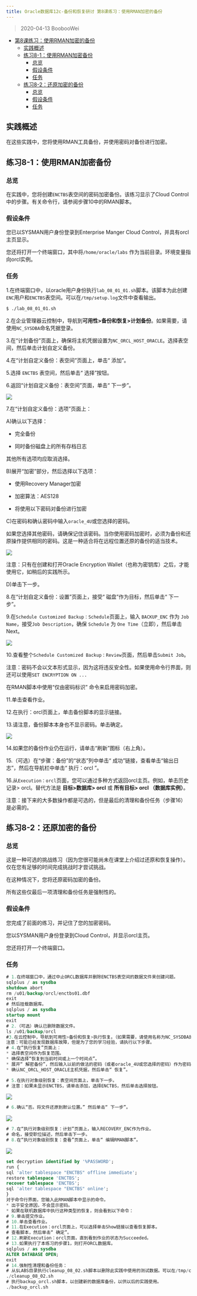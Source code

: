 ```yaml
---
title: Oracle数据库12c-备份和恢复研讨 第8课练习：使用RMAN加密的备份
---
```


> 2020-04-13 BoobooWei

<!-- MDTOC maxdepth:6 firsth1:1 numbering:0 flatten:0 bullets:1 updateOnSave:1 -->

- [第8课练习：使用RMAN加密的备份](#第8课练习：使用rman加密的备份)   
   - [实践概述](#实践概述)   
   - [练习8-1：使用RMAN加密备份](#练习8-1：使用rman加密备份)   
      - [总览](#总览)   
      - [假设条件](#假设条件)   
      - [任务](#任务)   
   - [练习8-2：还原加密的备份](#练习8-2：还原加密的备份)   
      - [总览](#总览)   
      - [假设条件](#假设条件)   
      - [任务](#任务)   

<!-- /MDTOC -->

## 实践概述

在这些实践中，您将使用RMAN工具备份，并使用密码对备份进行加密。

## 练习8-1：使用RMAN加密备份

### 总览

在实践中，您将创建`ENCTBS`表空间的密码加密备份。该练习显示了Cloud Control中的步骤。有关命令行，请参阅步骤10中的RMAN脚本。

### 假设条件

您已以SYSMAN用户身份登录到Enterprise Manger Cloud Control，并具有orcl主页显示。

您还将打开一个终端窗口，其中将`/home/oracle/labs` 作为当前目录。环境变量指向orcl实例。

### 任务

1.在终端窗口中，以oracle用户身份执行`lab_08_01_01.sh`脚本。该脚本为此创建`ENC`用户和`ENCTBS`表空间。可以在`/tmp/setup.log`文件中查看输出。

```bash
$ ./lab_08_01_01.sh
```

2.在企业管理器云控制中，导航到**可用性>备份和恢复>计划备份**。如果需要，请使用`NC_SYSDBA`命名凭据登录。

3.在“计划备份”页面上，确保将主机凭据设置为`NC_ORCL_HOST_ORACLE`。选择表空间，然后单击计划自定义备份。

4.在“计划自定义备份：表空间”页面上，单击“ 添加”。

5.选择 `ENCTBS` 表空间，然后单击“ 选择”按钮。

6.返回“计划自定义备份：表空间”页面，单击“ 下一步”。

![](pic/013.png)

7.在“计划自定义备份：选项”页面上：

A)确认以下选择：

* 完全备份

* 同时备份磁盘上的所有存档日志

其他所有选项均应取消选择。

B)展开“加密”部分，然后选择以下选项：

* 使用Recovery Manager加密

* 加密算法：AES128

* 将使用以下密码对备份进行加密

C)在密码和确认密码中输入`oracle_4U`或您选择的密码。

如果您选择其他密码，请确保记住该密码。当你使用密码加密时，必须为备份和还原操作提供相同的密码。这是一种适合将在远程位置还原的备份的适当技术。

![](pic/014.png)

注意：只有在创建和打开Oracle Encryption Wallet（也称为密钥库）之后，才能使用它，如稍后的实践所示。

D)单击下一步。

8.在“计划自定义备份：设置”页面上，接受“ 磁盘”作为目标，然后单击“ 下一步”。

9.在`Schedule Customized Backup：Schedule`页面上，输入 `BACKUP_ENC` 作为 `Job Name`，接受`Job Description`，确保 `Schedule` 为 `One Time`（立即），然后单击Next。

![](pic/015.png)

10.查看整个`Schedule Customized Backup：Review`页面，然后单击`Submit Job`。

注意：密码不会以文本形式显示，因为这将违反安全性。如果使用命令行界面，则还可以使用`SET ENCRYPTION ON ...`

在RMAN脚本中使用“仅由密码标识” 命令来启用密码加密。

11.单击查看作业。

12.在执行：orcl页面上，单击备份脚本的显示链接。

13.请注意，备份脚本本身也不显示密码。单击确定。

![](pic/016.png)

14.如果您的备份作业仍在运行，请单击“刷新”图标（右上角）。

15.（可选）在“步骤：备份”的“状态”列中单击“ 成功”链接，查看单击“输出日志”，然后在导航栏中单击“ 执行：orcl ”。

16.从`Execution：orcl`页面，您可以通过多种方式返回orcl主页。例如，单击历史记录> orcl。替代方法是 **目标>数据库> orcl** 或 **所有目标> orcl （数据库实例）**。

注意：接下来的大多数操作都是可选的，但是最后的清理和备份任务（步骤16）是必需的。

## 练习8-2：还原加密的备份

### 总览

这是一种可选的挑战练习（因为您很可能尚未在课堂上介绍过还原和恢复操作）。仅在您有足够的时间完成挑战时才尝试挑战。

在这种情况下，您将还原密码加密的备份。

所有这些仅最后一项清理和备份任务是强制性的。

### 假设条件

您完成了前面的练习，并记住了您的加密密码。

您以SYSMAN用户身份登录到Cloud Control，并显示orcl主页。

您还将打开一个终端窗口。

### 任务

```SQL
# 1.在终端窗口中，通过中止ORCL数据库并删除ENCTBS表空间的数据文件来创建问题。
sqlplus / as sysdba
shutdown abort
rm /u01/backup/orcl/enctbs01.dbf
exit
# 然后挂载数据库。
sqlplus / as sysdba
startup mount
exit
# 2.（可选）确认已删除数据文件。
ls /u01/backup/orcl
#3.在云控制中，导航到可用性>备份和恢复>执行恢复。（如果需要，请使用名称为NC_SYSDBA的凭据登录。）
注意：可能已经发现数据库故障，但是为了您的学习经验，请执行以下步骤。
# 4.在“执行恢复”页面上：
* 选择表空间作为恢复范围。
* 确保选择“恢复到当前时间或上一个时间点”。
* 展开“ 解密备份”，然后输入以前的做法的密码（或者oracle_4U或您选择的密码）作为密码并确认密码。
* 确认NC_ORCL_HOST_ORACLE主机凭据，然后单击“ 恢复”。

# 5.在执行对象级别恢复：表空间页面上，单击下一步。
# 注意：如果未显示ENCTBS，请单击添加，选择ENCTBS，然后单击选择按钮。
```

![](pic/018.png)

```SQL
# 6.确认“否。将文件还原到默认位置。” 然后单击“ 下一步”。
```

![](pic/019.png)

```SQL
# 7.在“执行对象级别恢复：计划”页面上，输入RECOVERY_ENC作为作业。
# 命名，接受职位描述，然后单击下一步。
# 8.在“执行对象级别恢复：查看”页面上，单击“ 编辑RMAN脚本”。
```
![](pic/020.png)

```SQL
set decryption identified by '%PASSWORD';
run {
sql 'alter tablespace "ENCTBS" offline immediate';
restore tablespace 'ENCTBS';
recover tablespace 'ENCTBS';
sql 'alter tablespace "ENCTBS" online';
}
对于命令行界面，您输入此RMAN脚本中显示的命令。
* 出于安全原因，不会显示密码。
* 如果在联机数据库中执行这种类型的恢复，则会看到以下命令：
# 9.单击提交作业。
# 10.单击查看作业。
# 11.在Execution：orcl页面上，可以选择单击Show链接以查看恢复脚本。
# 查看脚本，然后单击“ 确定”。
# 12.刷新Execution：orcl页面，直到看到作业的状态为Succeeded。
# 13.如果执行了本练习的步骤1，则打开ORCL数据库。
sqlplus / as sysdba
ALTER DATABASE OPEN;
exit
# 14.强制性清理和备份任务：
# 从$LABS目录执行cleanup_08_02.sh脚本以删除此实践中使用的测试数据。可以在/tmp/cleanup.log文件中查看输出。
./cleanup_08_02.sh
# 执行backup_orcl.sh脚本，以创建新的数据库备份，以供以后的实践使用。
./backup_orcl.sh
```
